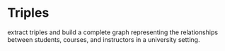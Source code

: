 # Triples
 extract triples and build a complete graph representing the relationships between students, courses, and instructors in a university setting.
